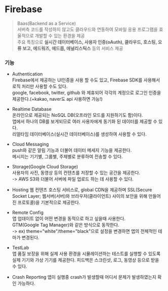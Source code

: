 # Firebase
> Baas(Backend as a Service)  
> 서버측 코드를 작성하지 않고도 클라우드와 연동하여 모바일 응용 프로그램을 효율적으로 개발할 수 있는 환경을 제공  
> 주요 특징으로 <b>실시간 데이터베이스, 사용자 인증(oAuth), 클라우드, 호스팅, 오류 보고, 에드워즈, 에드몹, 애널리스틱스</b> 등의 서비스 제공  

### 기능

- Authentication  
Firebase에서 제공하는 UI인증을 사용 할 수도 있고, Firebase SDK를 사용해서 로직 처리만 사용할 수도 있다.  
google, facebook, twitter, github 와 제휴되어 각각의 계정으로 로그인 인증을 제공한다.(+kakao, naver도 api 사용하면 가능!)  

 
- Realtime Database  
온라인으로 제공되는 NoSQL DB(오프라인 모드를 지원하기도 함)이다.  
앱에서 하나의 DB를 보게되므로 여러 사용자에게 동기화 된 데이터를 제공할 수 있다.  
리얼타임 데이터베이스(실시간 데이터베이스)를 생성하여 사용할 수 있다.  


- Cloud Messaging  
push와 같은 알림 기능과 더불어 데이터 메세지 기능을 제공한다.  
메시지는 기기별, 그룹별, 주제별로 분류하여 전송할 수 있다.  


- Storage(Google Cloud Storage)  
사용자의 사진, 동영상 등의 컨텐츠를 저장할 수 있는 공간을 제공한다.  
-> AWS S3와 더불어 서버에 파일 업로드 하는 데 사용할 수 있다.


- Hosting 
웹 컨텐츠 호스팅 서비스로, global CDN을 제공하며 SSL(Secure Socket Layer; 웹서버(서버)와 브라우저(클라이언트) 사이의 보안을 위해 만들어진 프로토콜)을 기본적으로 제공한다.   

- Remote Config   
앱 업데이트 없이 어떤 변경을 동적으로 하고 싶을때 사용한다.   
GTM(Google Tag Manager)와 같은 방식으로 동작한다.  
-> ex) theme="white"/theme="black"으로 설정을 변경하면 앱의 전체적인 테마가 변경된다.  


- TestLab  
앱 품질 보장을 위해 실제 사용 환경을 시뮬레이션하는 테스트를 실행할 수 있도록 실제 기기와 가상 기기를 제공한다.
피드백은 스크린샷, 로그, 동영상 등으로 받을 수 있다.  


- Crash Reporting 
앱이 실행중 crash가 발생할때 어디서 문제가 발생하였는지 확인 가능하다.  

